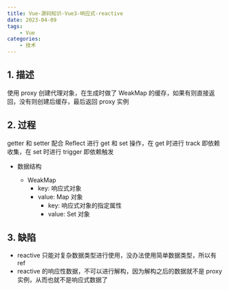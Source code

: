 ```yaml
---
title: Vue-源码知识-Vue3-响应式-reactive
date: 2023-04-09
tags:
    - Vue
categories:
    - 技术
---
```


## 1. 描述

使用 proxy 创建代理对象，在生成时做了 WeakMap 的缓存，如果有则直接返回，没有则创建后缓存，最后返回 proxy 实例

## 2. 过程

getter 和 setter 配合 Reflect 进行 get 和 set 操作，在 get 时进行 track 即依赖收集，在 set 时进行 trigger 即依赖触发

-   数据结构

    -   WeakMap
        -   key: 响应式对象
        -   value: Map 对象
            -   key: 响应式对象的指定属性
            -   value: Set 对象

## 3. 缺陷

-   reactive 只能对复杂数据类型进行使用，没办法使用简单数据类型，所以有 ref
-   reactive 的响应性数据，不可以进行解构，因为解构之后的数据就不是 proxy 实例，从而也就不是响应式数据了
